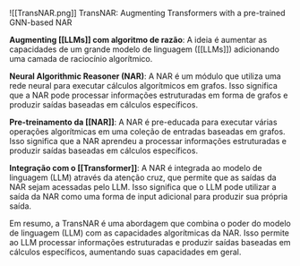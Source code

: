 ![[TransNAR.png]] TransNAR: Augmenting Transformers with a pre-trained GNN-based NAR

**Augmenting [[LLMs]] com algoritmo de razão**: A ideia é aumentar as capacidades de um grande modelo de linguagem ([[LLMs]])
adicionando uma camada de raciocínio algorítmico.

**Neural Algorithmic Reasoner (NAR)**: A NAR é um módulo que utiliza uma rede neural para executar cálculos algorítmicos em
grafos. Isso significa que a NAR pode processar informações estruturadas em forma de grafos e produzir saídas baseadas em
cálculos específicos.

**Pre-treinamento da [[NAR]]**: A NAR é pre-educada para executar várias operações algorítmicas em uma coleção de entradas baseadas
em grafos. Isso significa que a NAR aprendeu a processar informações estruturadas e produzir saídas baseadas em cálculos
específicos.

**Integração com o [[Transformer]]**: A NAR é integrada ao modelo de linguagem (LLM) através da atenção cruz, que permite que as
saídas da NAR sejam acessadas pelo LLM. Isso significa que o LLM pode utilizar a saída da NAR como uma forma de input adicional
para produzir sua própria saída.

Em resumo, a TransNAR é uma abordagem que combina o poder do modelo de linguagem (LLM) com as capacidades algorítmicas da NAR.
Isso permite ao LLM processar informações estruturadas e produzir saídas baseadas em cálculos específicos, aumentando suas
capacidades em geral.